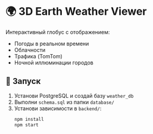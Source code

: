 # 🌍 3D Earth Weather Viewer

Интерактивный глобус с отображением:
- Погоды в реальном времени
- Облачности
- Трафика (TomTom)
- Ночной иллюминации городов

## 🚀 Запуск

1. Установи PostgreSQL и создай базу `weather_db`
2. Выполни `schema.sql` из папки `database/`
3. Установи зависимости в `backend/`:
   ```bash
   npm install
   npm start